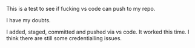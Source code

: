 This is a test to see if fucking vs code can push to my repo.

I have my doubts.

I added, staged, committed and pushed via vs code. It worked this time. I think there are still some credentialling issues.
